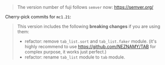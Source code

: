 > The version number of fuji follows `semver` now: https://semver.org/

Cherry-pick commits for `mc1.21`:
> This version includes the following **breaking changes** if you are using them:
> - refactor: remove `tab_list.sort` and `tab_list.faker` module. (it's highly recommend to use https://github.com/NEZNAMY/TAB for complex purpose, it works just perfect.)
> - refactor: rename `tab_list` module to `tab` module.
